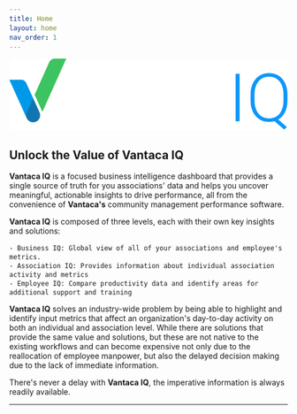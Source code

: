 ```yaml
---
title: Home
layout: home
nav_order: 1
---
```

![IQLogo](./assets/images/VantacaIQLogo.png)

## Unlock the Value of Vantaca IQ

**Vantaca IQ** is a focused business intelligence dashboard that provides a single source of truth for you associations' data and helps you uncover meaningful, actionable insights to drive performance, all from the convenience of **Vantaca's** community management performance software.

**Vantaca IQ** is composed of three levels, each with their own key insights and solutions:

	- Business IQ: Global view of all of your associations and employee's metrics.
	- Association IQ: Provides information about individual association activity and metrics
	- Employee IQ: Compare productivity data and identify areas for additional support and training


**Vantaca IQ** solves an industry-wide problem by being able to highlight and identify input metrics that affect an organization's day-to-day activity on both an individual and association level. While there are solutions that provide the same value and solutions, but these are not native to the existing workflows and can become expensive not only due to the reallocation of employee manpower, but also the delayed decision making due to the lack of immediate information.

There's never a delay with **Vantaca IQ**, the imperative information is always readily available.

----

[^1]: [It can take up to 10 minutes for changes to your site to publish after you push the changes to GitHub](https://docs.github.com/en/pages/setting-up-a-github-pages-site-with-jekyll/creating-a-github-pages-site-with-jekyll#creating-your-site).

[Just the Docs]: https://just-the-docs.github.io/just-the-docs/
[GitHub Pages]: https://docs.github.com/en/pages
[README]: https://github.com/just-the-docs/just-the-docs-template/blob/main/README.md
[Jekyll]: https://jekyllrb.com
[GitHub Pages / Actions workflow]: https://github.blog/changelog/2022-07-27-github-pages-custom-github-actions-workflows-beta/
[use this template]: https://github.com/just-the-docs/just-the-docs-template/generate
